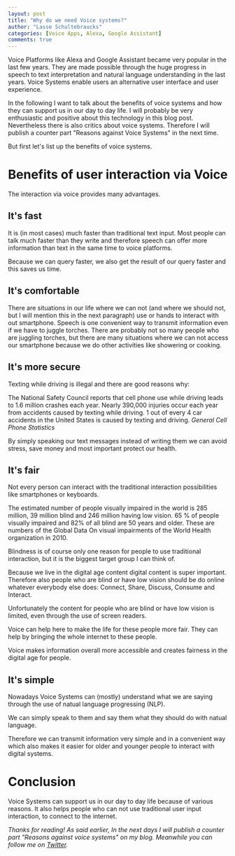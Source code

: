 ```yaml
---
layout: post
title: "Why do we need Voice systems?"
author: "Lasse Schultebraucks"
categories: [Voice Apps, Alexa, Google Assistant]
comments: true
---
```


Voice Platforms like Alexa and Google Assistant became very popular in the last few years. 
They are made possible through the huge progress in speech to text interpretation and natural language understanding in the last years.
Voice Systems enable users an alternative user interface and user experience.

In the following I want to talk about the benefits of voice systems and how they can support us in our day to day life.
I will probably be very enthusiastic and positive about this technology in this blog post.
Nevertheless there is also critics about voice systems. Therefore I will publish a counter part "Reasons against Voice Systems" in the next time.

But first let's list up the benefits of voice systems.

# Benefits of user interaction via Voice

The interaction via voice provides many advantages.

## It's fast

It is (in most cases) much faster than traditional text input.
Most people can talk much faster than they write and therefore speech
can offer more information than text in the same time to voice platforms.

Because we can query faster, we also get the result of our query faster and this saves us time.

## It's comfortable

There are situations in our life where we can not (and where we should not, but I will mention this in the next paragraph)
use or hands to interact with out smartphone. Speech is one convenient way to transmit information even if we have to juggle torches.
There are probably not so many people who are juggling torches, but there are many situations where we can not access our smartphone
because we do other activities like showering or cooking.

## It's more secure

Texting while driving is illegal and there are good reasons why:

The National Safety Council reports that cell phone use while driving leads to 1.6 million crashes each year. Nearly 390,000 injuries occur each year from accidents caused by texting while driving. 1 out of every 4 car accidents in the United States is caused by texting and driving. *General Cell Phone Statistics*

By simply speaking our text messages instead of writing them we can avoid stress, save money and most important protect our health.

## It's fair

Not every person can interact with the traditional interaction possibilities like smartphones or keyboards.

The estimated number of people visually impaired in the world is 285 million, 39 million blind and 246 million having low vision.
65 % of people visually impaired and 82% of all blind are 50 years and older. These are numbers of the Global Data On visual impairments
of the World Health organization in 2010.

Blindness is of course only one reason for people to use traditional interaction, but it is the biggest target group I can think of.

Because we live in the digital age content digital content is super important. 
Therefore also people who are blind or have low vision should be do online whatever
everybody else does: Connect, Share, Discuss, Consume and Interact.

Unfortunately the content for people who are blind or have low vision is limited, even
through the use of screen readers.

Voice can help here to make the life for these people more fair. They can help by bringing the whole internet to these people. 
 
Voice makes information overall more accessible and creates fairness in the digital age for people.

## It's simple

Nowadays Voice Systems can (mostly) understand what we are saying through the use of natual language progressing (NLP).

We can simply speak to them and say them what they should do with natual language.

Therefore we can transmit information very simple and in a convenient way which also makes it easier for older and younger people to interact with digital systems.

# Conclusion

Voice Systems can support us in our day to day life because of various reasons. It also helps people who can not use
traditional user input interaction, to connect to the internet.

*Thanks for reading! As said earlier, In the next days I will publish a counter part "Reasons against voice systems" on my blog.
Meanwhile you can follow me on [Twitter](https://www.twitter.com/LSchultebraucks).*
